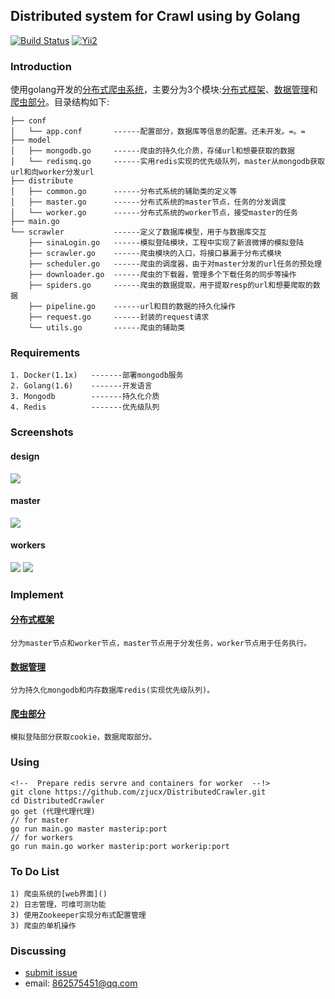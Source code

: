## Distributed system for Crawl using by Golang

[![Build Status](https://travis-ci.org/zjucx/golang-webserver.svg?branch=master
)](http://120.27.39.169:8080/home)
[![Yii2](https://img.shields.io/badge/PoweredBy-ZjuCx-brightgreen.svg?style=flat)](http://120.27.39.169:8080/home)

### Introduction
使用golang开发的[分布式爬虫系统](https://github.com/zjucx/DistributedCrawler.git)，主要分为3个模块:[分布式框架](src/docs/framework.md)、[数据管理](src/docs/model.md)和[爬虫部分](src/docs/scrawler.md)。目录结构如下:
```
├── conf
│   └── app.conf       ------配置部分，数据库等信息的配置。还未开发。=。=
├── model    
│   ├── mongodb.go     ------爬虫的持久化介质，存储url和想要获取的数据
│   └── redismq.go     ------实用redis实现的优先级队列，master从mongodb获取url和向worker分发url
├── distribute    
│   ├── common.go      ------分布式系统的辅助类的定义等
│   ├── master.go      ------分布式系统的master节点，任务的分发调度
│   └── worker.go      ------分布式系统的worker节点，接受master的任务
├── main.go
└── scrawler           ------定义了数据库模型，用于与数据库交互
    ├── sinaLogin.go   ------模拟登陆模块，工程中实现了新浪微博的模拟登陆
    ├── scrawler.go    ------爬虫模块的入口，将接口暴漏于分布式模块
    ├── scheduler.go   ------爬虫的调度器，由于对master分发的url任务的预处理
    ├── downloader.go  ------爬虫的下载器，管理多个下载任务的同步等操作
    ├── spiders.go     ------爬虫的数据提取，用于提取resp的url和想要爬取的数据
    ├── pipeline.go    ------url和目的数据的持久化操作
    ├── request.go     ------封装的request请求
    └── utils.go       ------爬虫的辅助类
```
### Requirements
```
1. Docker(1.1x)   -------部署mongodb服务
2. Golang(1.6)    -------开发语言
3. Mongodb        -------持久化介质
4. Redis          -------优先级队列
```
### Screenshots
#### design
![](https://github.com/zjucx/redismq/blob/master/docs/distributeredis.bmp)
#### master
![](https://github.com/zjucx/redismq/blob/master/docs/master.png)
#### workers
![](https://github.com/zjucx/redismq/blob/master/docs/worker.png)
![](https://github.com/zjucx/redismq/blob/master/docs/contains.png)

### Implement
#### [分布式框架](src/docs/framework.md)
```
分为master节点和worker节点，master节点用于分发任务，worker节点用于任务执行。
```
#### [数据管理](src/docs/model.md)
```
分为持久化mongodb和内存数据库redis(实现优先级队列)。
```
#### [爬虫部分](src/docs/scrawler.md)
```
模拟登陆部分获取cookie，数据爬取部分。
```
### Using
```
<!--  Prepare redis servre and containers for worker  --!>
git clone https://github.com/zjucx/DistributedCrawler.git
cd DistributedCrawler
go get (代理代理代理)
// for master
go run main.go master masterip:port
// for workers
go run main.go worker masterip:port workerip:port
```

### To Do List
```
1) 爬虫系统的[web界面]()
2) 日志管理，可维可测功能
3) 使用Zookeeper实现分布式配置管理
3) 爬虫的单机操作
```
### Discussing
- [submit issue](https://github.com/zjucx/DistributedCrawler/issues/new)
- email: 862575451@qq.com
